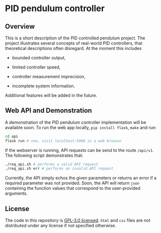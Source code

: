 # PID pendulum controller
## Overview
This is a short description of the PID controlled pendulum project. The project illustrates several concepts of real-world PID controllers, that theoretical descriptions often disregard. At the moment this includes

- bounded controller output,

- limited controller speed,

- controller measurement imprecision,

- incomplete system information.

Additional features will be added in the future.

## Web API and Demonstration
A demonstration of the PID pendulum controller implementation will be available soon. To run the web app locally, `pip install flask`, `make` and run:

```bash
cd api
flask run # now, visit localhost:5000 in a web browser
```

If the webserver is running, API requests can be send to the route `/api/v1`. The following script demonstrates that:

```bash
./req_api.sh # performs a valid API request
./req_api.sh err # performs an invalid API request
```

Currently, the API simply echos the given parameters or returns an error if a required parameter was not provided. Soon, the API will return `json` containing the function values that correspond to the user-provided arguments.

## License
The code in this repository is [GPL-3.0 licensed](./LICENSE.md). `html` and `css` files are not distributed under any license if not specified otherwise.
